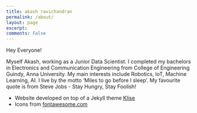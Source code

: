 ```yaml
---
title: akash ravichandran
permalink: /about/
layout: page
excerpt:
comments: False
---
```


Hey Everyone!

Myself Akash, working as a Junior Data Scientist. I completed my bachelors in Electronics and Communication Engineering from College of Engineering Guindy, Anna University. My main interests include Robotics, IoT, Machine Learning, AI. I live by the motto ‘Miles to go before I sleep’. My favourite quote is from Steve Jobs - Stay Hungry, Stay Foolish!

- Website developed on top of a Jekyll theme [Klise](http://github.com/piharpi/jekyll-klise)
- Icons from [fontawesome.com](https://fontawesome.com/)
